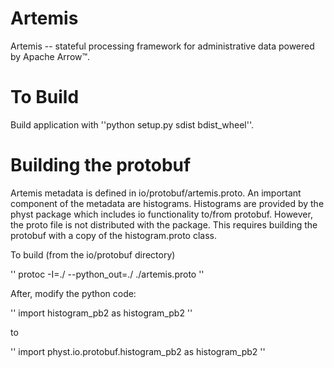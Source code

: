 # Artemis

Artemis -- stateful processing framework for administrative data powered by Apache Arrow™.

# To Build

Build application with ''python setup.py sdist bdist_wheel''.

# Building the protobuf
Artemis metadata is defined in io/protobuf/artemis.proto. An important component
of the metadata are histograms. Histograms are provided by the physt package
which includes io functionality to/from protobuf. However, the proto file is
not distributed with the package. This requires building the protobuf with
a copy of the histogram.proto class. 

To build (from the io/protobuf directory)

''
protoc -I=./ --python_out=./ ./artemis.proto
''

After, modify the python code:

''
import histogram_pb2 as histogram_pb2
''

to

''
import physt.io.protobuf.histogram_pb2 as histogram_pb2
''
